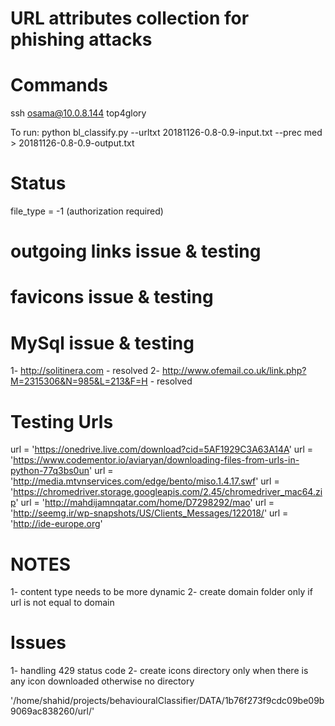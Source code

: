 
# URL attributes collection for phishing attacks

Commands
==============================
ssh osama@10.0.8.144
top4glory

To run: python bl_classify.py --urltxt 20181126-0.8-0.9-input.txt --prec med > 20181126-0.8-0.9-output.txt


Status
==============================
file_type = -1 (authorization required)

outgoing links issue & testing
==============================


favicons issue & testing
==============================


MySql issue & testing
==============================
1- http://solitinera.com - resolved
2- http://www.ofemail.co.uk/link.php?M=2315306&N=985&L=213&F=H - resolved

Testing Urls
==============================
url = 'https://onedrive.live.com/download?cid=5AF1929C3A63A14A'
url = 'https://www.codementor.io/aviaryan/downloading-files-from-urls-in-python-77q3bs0un'
url = 'http://media.mtvnservices.com/edge/bento/miso.1.4.17.swf'
url = 'https://chromedriver.storage.googleapis.com/2.45/chromedriver_mac64.zip'
url = 'http://mahdijamnqatar.com/home/D7298292/mao'
url = 'http://seemg.ir/wp-snapshots/US/Clients_Messages/122018/'
url = 'http://ide-europe.org'


NOTES
==============================
1- content type needs to be more dynamic
2- create domain folder only if url is not equal to domain

Issues
==============================

1- handling 429 status code
2- create icons directory only when there is any icon downloaded otherwise no directory

'/home/shahid/projects/behaviouralClassifier/DATA/1b76f273f9cdc09be09b9069ac838260/url/'